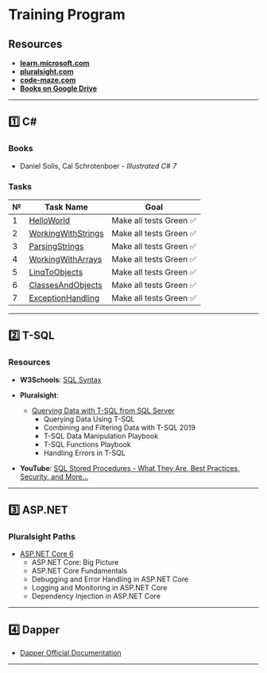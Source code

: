 # Training Program

## Resources

- [**learn.microsoft.com**](https://learn.microsoft.com/en-us/)
- [**pluralsight.com**](https://app.pluralsight.com/library/)
- [**code-maze.com**](https://code-maze.com/)
- [**Books on Google Drive**](https://drive.google.com/drive/u/5/folders/0APnGHKQXjx1OUk9PVA)

---

## 1️⃣ C#

### Books

- Daniel Solis, Cal Schrotenboer - *Illustrated C# 7*

### Tasks

| **№** | **Task Name** | **Goal** |
|-------|---------------|----------|
| 1     | [HelloWorld](https://github.com/ImesashviliIrakli/HelloWorld) | Make all tests Green ✅ |
| 2     | [WorkingWithStrings](https://github.com/ImesashviliIrakli/WorkingWithStrings) | Make all tests Green ✅ |
| 3     | [ParsingStrings](https://github.com/ImesashviliIrakli/ParsingStrings) | Make all tests Green ✅ |
| 4     | [WorkingWithArrays](https://github.com/ImesashviliIrakli/WorkingWithArrays) | Make all tests Green ✅ |
| 5     | [LinqToObjects](https://github.com/ImesashviliIrakli/LinqToObjects) | Make all tests Green ✅ |
| 6     | [ClassesAndObjects](https://github.com/ImesashviliIrakli/ClassesAndObjects) | Make all tests Green ✅ |
| 7     | [ExceptionHandling](https://github.com/ImesashviliIrakli/ExceptionHandling) | Make all tests Green ✅ |

---

## 2️⃣ T-SQL

### Resources

- **W3Schools**: [SQL Syntax](https://www.w3schools.com/sql/default.asp)
- **Pluralsight**:  
  - [Querying Data with T-SQL from SQL Server](https://app.pluralsight.com/paths/skill/querying-data-with-t-sql-from-sql-server)
    - Querying Data Using T-SQL
    - Combining and Filtering Data with T-SQL 2019
    - T-SQL Data Manipulation Playbook
    - T-SQL Functions Playbook
    - Handling Errors in T-SQL

- **YouTube**: [SQL Stored Procedures - What They Are, Best Practices, Security, and More...](https://www.youtube.com/watch?v=Sggdhot-MoM)

---

## 3️⃣ ASP.NET

### Pluralsight Paths

- [ASP.NET Core 6](https://app.pluralsight.com/paths/skill/aspnet-core-6)
  - ASP.NET Core: Big Picture
  - ASP.NET Core Fundamentals
  - Debugging and Error Handling in ASP.NET Core
  - Logging and Monitoring in ASP.NET Core
  - Dependency Injection in ASP.NET Core

---

## 4️⃣ Dapper

- [Dapper Official Documentation]([https://dapper-tutorial.net/dapper](https://www.learndapper.com/))

---

